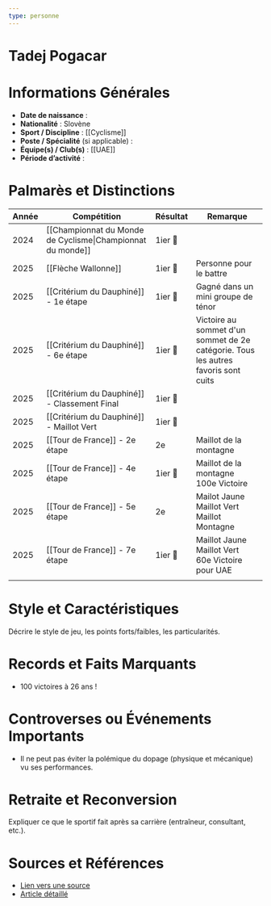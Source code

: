```yaml
---
type: personne
---
```


# Tadej Pogacar

# Informations Générales
- **Date de naissance** :  
- **Nationalité** : Slovène
- **Sport / Discipline** : [[Cyclisme]]
- **Poste / Spécialité** (si applicable) :  
- **Équipe(s) / Club(s)** :  [[UAE]]
- **Période d’activité** :  

# Palmarès et Distinctions
| Année | Compétition                                                | Résultat | Remarque                                                                           |
| ----- | ---------------------------------------------------------- | -------- | ---------------------------------------------------------------------------------- |
| 2024  | [[Championnat du Monde de Cyclisme\|Championnat du monde]] | 1ier 🥇  |                                                                                    |
| 2025  | [[Flèche Wallonne]]                                        | 1ier 🥇  | Personne pour le battre                                                            |
| 2025  | [[Critérium du Dauphiné]] - 1e étape                       | 1ier 🥇  | Gagné dans un mini groupe de ténor                                                 |
| 2025  | [[Critérium du Dauphiné]] - 6e étape                       | 1ier 🥇  | Victoire au sommet d'un sommet de 2e catégorie. Tous les autres favoris sont cuits |
| 2025  | [[Critérium du Dauphiné]] - Classement Final               | 1ier 🥇  |                                                                                    |
| 2025  | [[Critérium du Dauphiné]] - Maillot Vert                   | 1ier 🥇  |                                                                                    |
| 2025  | [[Tour de France]] - 2e étape                              | 2e       | Maillot de la montagne                                                             |
| 2025  | [[Tour de France]] - 4e étape                              | 1ier 🥇  | Maillot de la montagne<br>100e Victoire                                            |
| 2025  | [[Tour de France]] - 5e étape                              | 2e       | Mailot Jaune<br>Maillot Vert<br>Maillot Montagne                                   |
| 2025  | [[Tour de France]] - 7e étape                              | 1ier 🥇  | Maillot Jaune<br>Maillot Vert<br>60e Victoire pour UAE                             |
|       |                                                            |          |                                                                                    |

# Style et Caractéristiques
Décrire le style de jeu, les points forts/faibles, les particularités.

# Records et Faits Marquants
- 100 victoires à 26 ans !

# Controverses ou Événements Importants
- Il ne peut pas éviter la polémique du dopage (physique et mécanique) vu ses performances.

# Retraite et Reconversion
Expliquer ce que le sportif fait après sa carrière (entraîneur, consultant, etc.).

# Sources et Références
- [Lien vers une source](#)
- [Article détaillé](#)
